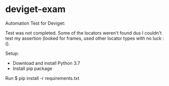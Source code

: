 # deviget-exam
Automation Test for Deviget:

Test was not completed.
Some of the locators weren't found dus I couldn't test my assertion (looked for frames, used other locator types with no luck :().

Setup:
* Download and install Python 3.7
* Install pip package

Run
$ pip install -r requirements.txt
